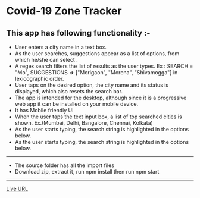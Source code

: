 # Covid-19 Zone Tracker
 

## This app has following functionality :-
* User enters a city name in a text box.
* As the user searches, suggestions appear as a list of options, from which he/she can select .
* A regex search filters the list of results as the user types.
Ex : SEARCH = "Mo", SUGGESTIONS => ["Morigaon", "Morena", "Shivamogga"] in lexicographic order.
* User taps on the desired option, the city name and its status is displayed, which also resets the search bar.
* The app is intended for the desktop, although since it is a progressive web app it can be installed on your mobile device.
* It has Mobile friendly UI
* When the user taps the text input box, a list of top searched cities is shown. Ex.(Mumbai, Delhi, Bangalore, Chennai, Kolkata)
* As the user starts typing, the search string is highlighted in the options below.
* As the user starts typing, the search string is highlighted in the options below.

---

* The source folder has all the import files
* Download zip, extract it, run npm install then run npm start
---
[Live URL](http://covid-19-tracker-by-vikram.herokuapp.com/)
